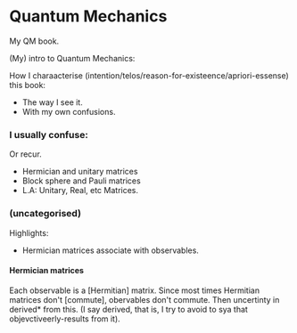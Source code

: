 # Quantum Mechanics
My QM book.

(My) intro to Quantum Mechanics:

How I charaacterise (intention/telos/reason-for-existeence/apriori-essense) this book:
* The way I see it.
* With my own confusions.

### I usually confuse:
Or recur.

* Hermician and unitary matrices
* Block sphere and Pauli matrices
* L.A: Unitary, Real, etc Matrices.

### (uncategorised)
Highlights:
* Hermician matrices associate with observables.


#### Hermician matrices
Each observable is a [Hermitian] matrix. Since most times Hermitian matrices don't [commute], obervables don't commute. Then uncertinty in derived* from this. (I say derived, that is, I try to avoid to sya that objevctiveerly-results from it).

